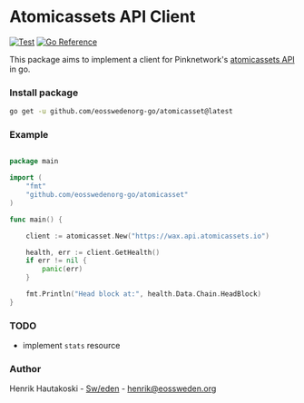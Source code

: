 # Atomicassets API Client

[![Test](https://github.com/eosswedenorg-go/atomicasset/actions/workflows/test.yml/badge.svg?branch=master)](https://github.com/eosswedenorg-go/atomicasset/actions/workflows/test.yml)
[![Go Reference](https://pkg.go.dev/badge/github.com/eosswedenorg-go/atomicasset.svg)](https://pkg.go.dev/github.com/eosswedenorg-go/atomicasset)

This package aims to implement a client for Pinknetwork's [atomicassets API](https://github.com/pinknetworkx/eosio-contract-api) in go.

### Install package

```bash
go get -u github.com/eosswedenorg-go/atomicasset@latest
```

### Example

```go

package main

import (
	"fmt"
	"github.com/eosswedenorg-go/atomicasset"
)

func main() {

	client := atomicasset.New("https://wax.api.atomicassets.io")

	health, err := client.GetHealth()
	if err != nil {
		panic(err)
	}

	fmt.Println("Head block at:", health.Data.Chain.HeadBlock)
}

```

### TODO

* implement `stats` resource

### Author

Henrik Hautakoski - [Sw/eden](https://eossweden.org/) - [henrik@eossweden.org](mailto:henrik@eossweden.org)
